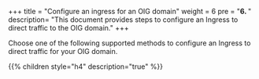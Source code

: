 +++
title = "Configure an ingress for an OIG domain"
weight = 6 
pre = "<b>6. </b>"
description=  "This document provides steps to configure an Ingress to direct traffic to the OIG domain."
+++

Choose one of the following supported methods to configure an Ingress to direct traffic for your OIG domain.

{{% children style="h4" description="true" %}}

